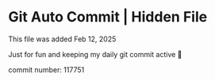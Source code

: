 # Git Auto Commit | Hidden File

This file was added Feb 12, 2025

Just for fun and keeping my daily git commit active 🤪

commit number: 117751
